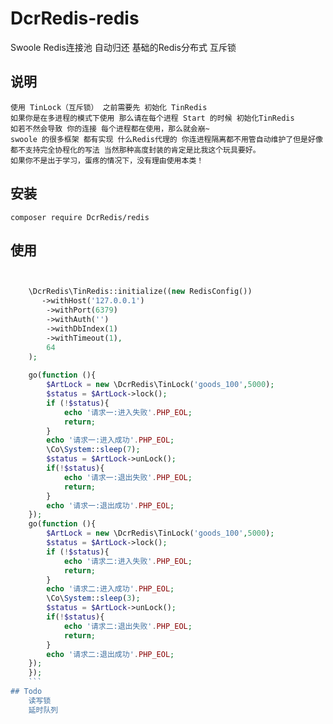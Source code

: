 # DcrRedis-redis
Swoole Redis连接池 自动归还 
基础的Redis分布式 互斥锁

## 说明
    使用 TinLock（互斥锁） 之前需要先 初始化 TinRedis
    如果你是在多进程的模式下使用 那么请在每个进程 Start 的时候 初始化TinRedis
    如若不然会导致 你的连接 每个进程都在使用，那么就会崩~
    swoole 的很多框架 都有实现 什么Redis代理的 你连进程隔离都不用管自动维护了但是好像都不支持完全协程化的写法 当然那种高度封装的肯定是比我这个玩具要好。
    如果你不是出于学习，蛋疼的情况下，没有理由使用本类！
    
## 安装
`composer require DcrRedis/redis`

## 使用

```php


    \DcrRedis\TinRedis::initialize((new RedisConfig())
       ->withHost('127.0.0.1')
        ->withPort(6379)
        ->withAuth('')
        ->withDbIndex(1)
        ->withTimeout(1),
        64
    );
    
    go(function (){
        $ArtLock = new \DcrRedis\TinLock('goods_100',5000);
        $status = $ArtLock->lock();
        if (!$status){
            echo '请求一:进入失败'.PHP_EOL;
            return;
        }
        echo '请求一:进入成功'.PHP_EOL;
        \Co\System::sleep(7);
        $status = $ArtLock->unLock();
        if(!$status){
            echo '请求一:退出失败'.PHP_EOL;
            return;
        }
        echo '请求一:退出成功'.PHP_EOL;
    });
    go(function (){
        $ArtLock = new \DcrRedis\TinLock('goods_100',5000);
        $status = $ArtLock->lock();
        if (!$status){
            echo '请求二:进入失败'.PHP_EOL;
            return;
        }
        echo '请求二:进入成功'.PHP_EOL;
        \Co\System::sleep(3);
        $status = $ArtLock->unLock();
        if(!$status){
            echo '请求二:退出失败'.PHP_EOL;
            return;
        }
        echo '请求二:退出成功'.PHP_EOL;
    });
    });
    ```
## Todo
    读写锁
    延时队列
    
